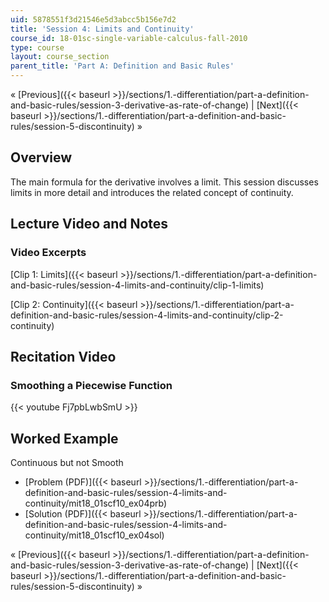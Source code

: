 ```yaml
---
uid: 5878551f3d21546e5d3abcc5b156e7d2
title: 'Session 4: Limits and Continuity'
course_id: 18-01sc-single-variable-calculus-fall-2010
type: course
layout: course_section
parent_title: 'Part A: Definition and Basic Rules'
---
```


« [Previous]({{< baseurl >}}/sections/1.-differentiation/part-a-definition-and-basic-rules/session-3-derivative-as-rate-of-change) | [Next]({{< baseurl >}}/sections/1.-differentiation/part-a-definition-and-basic-rules/session-5-discontinuity) »

Overview
--------

The main formula for the derivative involves a limit. This session discusses limits in more detail and introduces the related concept of continuity.

Lecture Video and Notes
-----------------------

### Video Excerpts

[Clip 1: Limits]({{< baseurl >}}/sections/1.-differentiation/part-a-definition-and-basic-rules/session-4-limits-and-continuity/clip-1-limits)

[Clip 2: Continuity]({{< baseurl >}}/sections/1.-differentiation/part-a-definition-and-basic-rules/session-4-limits-and-continuity/clip-2-continuity)

Recitation Video
----------------

### Smoothing a Piecewise Function

{{< youtube Fj7pbLwbSmU >}}

Worked Example
--------------

Continuous but not Smooth

*   [Problem (PDF)]({{< baseurl >}}/sections/1.-differentiation/part-a-definition-and-basic-rules/session-4-limits-and-continuity/mit18_01scf10_ex04prb)
*   [Solution (PDF)]({{< baseurl >}}/sections/1.-differentiation/part-a-definition-and-basic-rules/session-4-limits-and-continuity/mit18_01scf10_ex04sol)

« [Previous]({{< baseurl >}}/sections/1.-differentiation/part-a-definition-and-basic-rules/session-3-derivative-as-rate-of-change) | [Next]({{< baseurl >}}/sections/1.-differentiation/part-a-definition-and-basic-rules/session-5-discontinuity) »